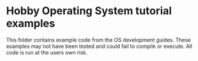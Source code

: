 # Hobby Operating System tutorial examples  

This folder contains example code from the OS development guides. These examples may not have been tested and could fail to compile or execute. All code is run at the users own risk.
